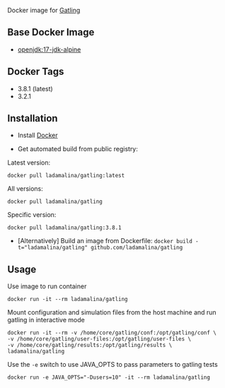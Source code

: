 Docker image for [Gatling](https://gatling.io/)

## Base Docker Image

* [openjdk:17-jdk-alpine](https://hub.docker.com/_/openjdk)

## Docker Tags

* 3.8.1 (latest)
* 3.2.1

## Installation

* Install [Docker](https://www.docker.com/)

* Get automated build from public registry:

Latest version:

`docker pull ladamalina/gatling:latest`

All versions:

`docker pull ladamalina/gatling`

Specific version:

`docker pull ladamalina/gatling:3.8.1`

* [Alternatively] Build an image from Dockerfile: `docker build -t="ladamalina/gatling" github.com/ladamalina/gatling`

## Usage

Use image to run container

```
docker run -it --rm ladamalina/gatling
```

Mount configuration and simulation files from the host machine and run gatling in interactive mode

```
docker run -it --rm -v /home/core/gatling/conf:/opt/gatling/conf \
-v /home/core/gatling/user-files:/opt/gatling/user-files \
-v /home/core/gatling/results:/opt/gatling/results \
ladamalina/gatling
```

Use the `-e` switch to use JAVA_OPTS to pass parameters to gatling tests

```
docker run -e JAVA_OPTS="-Dusers=10" -it --rm ladamalina/gatling
```
